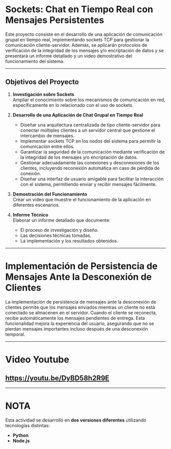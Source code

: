# Sockets: Chat en Tiempo Real con Mensajes Persistentes

Este proyecto consiste en el desarrollo de una aplicación de comunicación grupal en tiempo real, implementando sockets TCP para gestionar la comunicación cliente-servidor. Además, se aplicarán protocolos de verificación de la integridad de los mensajes y/o encriptación de datos y se presentará un informe detallado y un video demostrativo del funcionamiento del sistema.

---

## Objetivos del Proyecto

1. **Investigación sobre Sockets**  
   Ampliar el conocimiento sobre los mecanismos de comunicación en red, específicamente en lo relacionado con el uso de sockets.

2. **Desarrollo de una Aplicación de Chat Grupal en Tiempo Real**  
   - Diseñar una arquitectura centralizada de tipo cliente-servidor para conectar múltiples clientes a un servidor central que gestione el intercambio de mensajes.
   - Implementar sockets TCP en los nodos del sistema para permitir la comunicación entre ellos.
   - Garantizar la seguridad de la comunicación mediante verificación de la integridad de los mensajes y/o encriptación de datos.
   - Gestionar adecuadamente las conexiones y desconexiones de los clientes, incluyendo reconexión automática en caso de pérdida de conexión.
   - Diseñar una interfaz de usuario amigable para facilitar la interacción con el sistema, permitiendo enviar y recibir mensajes fácilmente.

3. **Demostración del Funcionamiento**  
   Crear un video que muestre el funcionamiento de la aplicación en diferentes escenarios.

4. **Informe Técnico**  
   Elaborar un informe detallado que documente:
   - El proceso de investigación y diseño.
   - Las decisiones técnicas tomadas.
   - La implementación y los resultados obtenidos.

---

# Implementación de Persistencia de Mensajes Ante la Desconexión de Clientes

La implementación de persistencia de mensajes ante la desconexión de clientes permite que los mensajes enviados mientras un cliente no está conectado se almacenen en el servidor. Cuando el cliente se reconecta, recibe automáticamente los mensajes pendientes de entrega. Esta funcionalidad mejora la experiencia del usuario, asegurando que no se pierdan mensajes importantes incluso después de una desconexión temporal.

---
# Video Youtube

## **https://youtu.be/DyBD58h2R9E**

---

# NOTA
Esta actividad se desarrolló en **dos versiones diferentes** utilizando tecnologías distintas:

- **Python**
- **Node.js**


